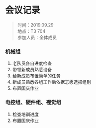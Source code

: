 # 会议记录

> 时间：2019.09.29  
> 地点：T3 704  
> 参加人员：全体成员

### 机械组
1. 老队员各自进度检查
2. 带领新成员熟悉设备
3. 给新成员布置简单的任务
4. 新成员熟悉各组工作后依据志愿选报组别
5. 布置国庆作业

### 电控组、硬件组、视觉组
1. 检查培训进度
2. 布置国庆作业